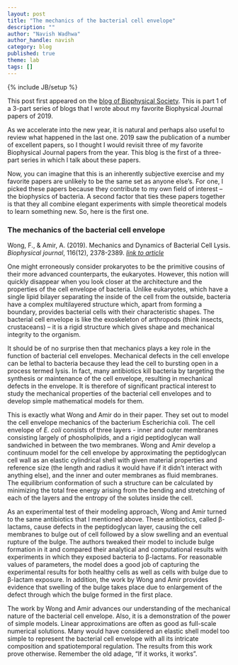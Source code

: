 ```yaml
---
layout: post
title: "The mechanics of the bacterial cell envelope"
description: ""
author: "Navish Wadhwa"
author_handle: navish
category: blog
published: true
theme: lab
tags: []
---
```

{% include JB/setup %}

 This post first appeared on the [blog of Biophysical Society][1]. This is part 1 of a 3-part series of blogs that I wrote about my favorite Biophysical Journal papers of 2019.

As we accelerate into the new year, it is natural and perhaps also useful to review what happened in the last one. 2019 saw the publication of a number of excellent papers, so I thought I would revisit three of my favorite Biophysical Journal papers from the year. This blog is the first of a three-part series in which I talk about these papers.

Now, you can imagine that this is an inherently subjective exercise and my favorite papers are unlikely to be the same set as anyone else’s. For one, I picked these papers because they contribute to my own field of interest – the biophysics of bacteria. A second factor that ties these papers together is that they all combine elegant experiments with simple theoretical models to learn something new. So, here is the first one.

### The mechanics of the bacterial cell envelope 
Wong, F., & Amir, A. (2019). Mechanics and Dynamics of Bacterial Cell Lysis. *Biophysical journal*, 116(12), 2378-2389.
[*link to article*][2]

One might erroneously consider prokaryotes to be the primitive cousins of their more advanced counterparts, the eukaryotes. However, this notion will quickly disappear when you look closer at the architecture and the properties of the cell envelope of bacteria. Unlike eukaryotes, which have a single lipid bilayer separating the inside of the cell from the outside, bacteria have a complex multilayered structure which, apart from forming a boundary, provides bacterial cells with their characteristic shapes. The bacterial cell envelope is like the exoskeleton of arthropods (think insects, crustaceans) – it is a rigid structure which gives shape and mechanical integrity to the organism.

It should be of no surprise then that mechanics plays a key role in the function of bacterial cell envelopes. Mechanical defects in the cell envelope can be lethal to bacteria because they lead the cell to bursting open in a process termed lysis. In fact, many antibiotics kill bacteria by targeting the synthesis or maintenance of the cell envelope, resulting in mechanical defects in the envelope. It is therefore of significant practical interest to study the mechanical properties of the bacterial cell envelopes and to develop simple mathematical models for them.

This is exactly what Wong and Amir do in their paper. They set out to model the cell envelope mechanics of the bacterium Escherichia coli. The cell envelope of *E. coli* consists of three layers - inner and outer membranes consisting largely of phospholipids, and a rigid peptidoglycan wall sandwiched in between the two membranes. Wong and Amir develop a continuum model for the cell envelope by approximating the peptidoglycan cell wall as an elastic cylindrical shell with given material properties and reference size (the length and radius it would have if it didn’t interact with anything else), and the inner and outer membranes as fluid membranes. The equilibrium conformation of such a structure can be calculated by minimizing the total free energy arising from the bending and stretching of each of the layers and the entropy of the solutes inside the cell.

As an experimental test of their modeling approach, Wong and Amir turned to the same antibiotics that I mentioned above. These antibiotics, called β-lactams, cause defects in the peptidoglycan layer, causing the cell membranes to bulge out of cell followed by a slow swelling and an eventual rupture of the bulge. The authors tweaked their model to include bulge formation in it and compared their analytical and computational results with experiments in which they exposed bacteria to β-lactams. For reasonable values of parameters, the model does a good job of capturing the experimental results for both healthy cells as well as cells with bulge due to β-lactam exposure. In addition, the work by Wong and Amir provides evidence that swelling of the bulge takes place due to enlargement of the defect through which the bulge formed in the first place.

The work by Wong and Amir advances our understanding of the mechanical nature of the bacterial cell envelope. Also, it is a demonstration of the power of simple models. Linear approximations are often as good as full-scale numerical solutions. Many would have considered an elastic shell model too simple to represent the bacterial cell envelope with all its intricate composition and spatiotemporal regulation. The results from this work prove otherwise. Remember the old adage, “If it works, it works”.
	
[1]: https://www.biophysics.org/blog/my-favorite-biophysical-journal-papers-of-2019-part-1
[2]: https://www.cell.com/biophysj/fulltext/S0006-3495(19)30412-6

